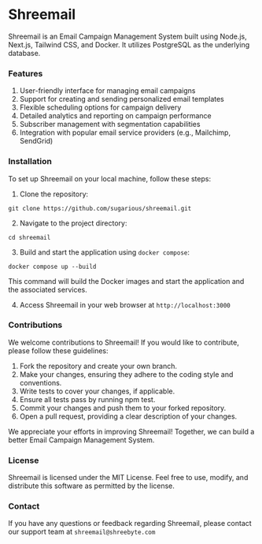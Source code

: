 # Shreemail
Shreemail is an Email Campaign Management System built using Node.js, Next.js, Tailwind CSS, and Docker. It utilizes PostgreSQL as the underlying database.

### Features
1. User-friendly interface for managing email campaigns
2. Support for creating and sending personalized email templates
3. Flexible scheduling options for campaign delivery
4. Detailed analytics and reporting on campaign performance
5. Subscriber management with segmentation capabilities
6. Integration with popular email service providers (e.g., Mailchimp, SendGrid)

### Installation

To set up Shreemail on your local machine, follow these steps:

1. Clone the repository:<br>
```
git clone https://github.com/sugarious/shreemail.git
```

2. Navigate to the project directory:<br>
```
cd shreemail
```

3. Build and start the application using `docker compose`:<br>
```
docker compose up --build
```

This command will build the Docker images and start the application and the associated services.

4. Access Shreemail in your web browser at `http://localhost:3000`

### Contributions

We welcome contributions to Shreemail! If you would like to contribute, please follow these guidelines:

1. Fork the repository and create your own branch.
2. Make your changes, ensuring they adhere to the coding style and conventions.
3. Write tests to cover your changes, if applicable.
4. Ensure all tests pass by running npm test.
5. Commit your changes and push them to your forked repository.
6. Open a pull request, providing a clear description of your changes.

We appreciate your efforts in improving Shreemail! Together, we can build a better Email Campaign Management System.

### License
Shreemail is licensed under the MIT License. Feel free to use, modify, and distribute this software as permitted by the license.

### Contact
If you have any questions or feedback regarding Shreemail, please contact our support team at ```shreemail@shreebyte.com```